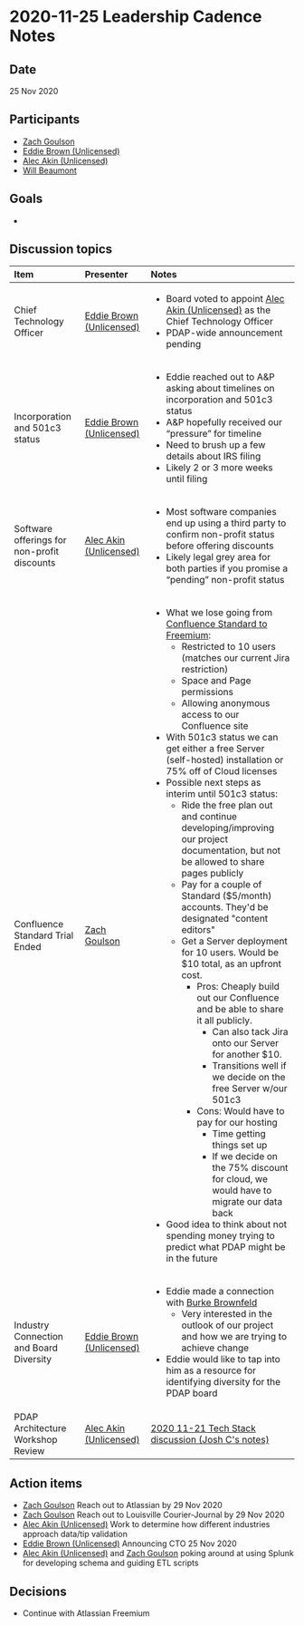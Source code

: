# 2020-11-25 Leadership Cadence Notes

## Date <a id="id-2020-11-25LeadershipCadenceNotes-Date"></a>

25 Nov 2020

## Participants <a id="id-2020-11-25LeadershipCadenceNotes-Participants"></a>

* [Zach Goulson](https://pdap.atlassian.net/wiki/people/5f1f8319ef11df0025869e21?ref=confluence)
* [Eddie Brown \(Unlicensed\)](https://pdap.atlassian.net/wiki/people/5f2205e570fb250022c01aaa?ref=confluence)
* [Alec Akin \(Unlicensed\)](https://pdap.atlassian.net/wiki/people/5f1e64ee2aa25000286fc7fc?ref=confluence)
* [Will Beaumont](https://pdap.atlassian.net/wiki/people/5e9c6021ca2a1d0c2e249bab?ref=confluence)

## Goals <a id="id-2020-11-25LeadershipCadenceNotes-Goals"></a>

* 
## Discussion topics <a id="id-2020-11-25LeadershipCadenceNotes-Discussiontopics"></a>

<table>
  <thead>
    <tr>
      <th style="text-align:left">Item</th>
      <th style="text-align:left">Presenter</th>
      <th style="text-align:left">Notes</th>
    </tr>
  </thead>
  <tbody>
    <tr>
      <td style="text-align:left">Chief Technology Officer</td>
      <td style="text-align:left"><a href="https://pdap.atlassian.net/wiki/people/5f2205e570fb250022c01aaa?ref=confluence">Eddie Brown (Unlicensed)</a>
      </td>
      <td style="text-align:left">
        <ul>
          <li>Board voted to appoint <a href="https://pdap.atlassian.net/wiki/people/5f1e64ee2aa25000286fc7fc?ref=confluence">Alec Akin (Unlicensed)</a> as
            the Chief Technology Officer</li>
          <li>PDAP-wide announcement pending</li>
        </ul>
      </td>
    </tr>
    <tr>
      <td style="text-align:left">Incorporation and 501c3 status</td>
      <td style="text-align:left"><a href="https://pdap.atlassian.net/wiki/people/5f2205e570fb250022c01aaa?ref=confluence">Eddie Brown (Unlicensed)</a>
      </td>
      <td style="text-align:left">
        <ul>
          <li>Eddie reached out to A&amp;P asking about timelines on incorporation and
            501c3 status</li>
          <li>A&amp;P hopefully received our &#x201C;pressure&#x201D; for timeline</li>
          <li>Need to brush up a few details about IRS filing</li>
          <li>Likely 2 or 3 more weeks until filing</li>
        </ul>
      </td>
    </tr>
    <tr>
      <td style="text-align:left">Software offerings for non-profit discounts</td>
      <td style="text-align:left"><a href="https://pdap.atlassian.net/wiki/people/5f1e64ee2aa25000286fc7fc?ref=confluence">Alec Akin (Unlicensed)</a>
      </td>
      <td style="text-align:left">
        <ul>
          <li>Most software companies end up using a third party to confirm non-profit
            status before offering discounts</li>
          <li>Likely legal grey area for both parties if you promise a &#x201C;pending&#x201D;
            non-profit status</li>
        </ul>
      </td>
    </tr>
    <tr>
      <td style="text-align:left">Confluence Standard Trial Ended</td>
      <td style="text-align:left"><a href="https://pdap.atlassian.net/wiki/people/5f1f8319ef11df0025869e21?ref=confluence">Zach Goulson</a>
      </td>
      <td style="text-align:left">
        <ul>
          <li>What we lose going from <a href="https://www.atlassian.com/software/confluence/pricing">Confluence Standard to Freemium</a>:
            <ul>
              <li>Restricted to 10 users (matches our current Jira restriction)</li>
              <li>Space and Page permissions</li>
              <li>Allowing anonymous access to our Confluence site</li>
            </ul>
          </li>
          <li>With 501c3 status we can get either a free Server (self-hosted) installation
            or 75% off of Cloud licenses</li>
          <li>Possible next steps as interim until 501c3 status:
            <ul>
              <li>Ride the free plan out and continue developing/improving our project documentation,
                but not be allowed to share pages publicly</li>
              <li>Pay for a couple of Standard ($5/month) accounts. They&apos;d be designated
                &quot;content editors&quot;</li>
              <li>Get a Server deployment for 10 users. Would be $10 total, as an upfront
                cost.
                <ul>
                  <li>Pros: Cheaply build out our Confluence and be able to share it all publicly.
                    <ul>
                      <li>Can also tack Jira onto our Server for another $10.</li>
                      <li>Transitions well if we decide on the free Server w/our 501c3</li>
                    </ul>
                  </li>
                  <li>Cons: Would have to pay for our hosting
                    <ul>
                      <li>Time getting things set up</li>
                      <li>If we decide on the 75% discount for cloud, we would have to migrate our
                        data back</li>
                    </ul>
                  </li>
                </ul>
              </li>
            </ul>
          </li>
          <li>Good idea to think about not spending money trying to predict what PDAP
            might be in the future</li>
        </ul>
      </td>
    </tr>
    <tr>
      <td style="text-align:left">Industry Connection and Board Diversity
        <br />
      </td>
      <td style="text-align:left"><a href="https://pdap.atlassian.net/wiki/people/5f2205e570fb250022c01aaa?ref=confluence">Eddie Brown (Unlicensed)</a>
        <br
        />
      </td>
      <td style="text-align:left">
        <ul>
          <li>Eddie made a connection with <a href="https://medium.com/@burkebrownfeld">Burke Brownfeld</a>
            <ul>
              <li>Very interested in the outlook of our project and how we are trying to
                achieve change</li>
            </ul>
          </li>
          <li>Eddie would like to tap into him as a resource for identifying diversity
            for the PDAP board
            <br />
          </li>
        </ul>
      </td>
    </tr>
    <tr>
      <td style="text-align:left">PDAP Architecture Workshop Review</td>
      <td style="text-align:left"><a href="https://pdap.atlassian.net/wiki/people/5f1e64ee2aa25000286fc7fc?ref=confluence">Alec Akin (Unlicensed)</a>
      </td>
      <td style="text-align:left"><a href="project-home-2020-11-21-tech-stack-discussion-josh-cs-notes.md">2020 11-21 Tech Stack discussion (Josh C&apos;s notes)</a>
      </td>
    </tr>
  </tbody>
</table>

## Action items <a id="id-2020-11-25LeadershipCadenceNotes-Actionitems"></a>

* [Zach Goulson](https://pdap.atlassian.net/wiki/people/5f1f8319ef11df0025869e21?ref=confluence) Reach out to Atlassian by 29 Nov 2020
* [Zach Goulson](https://pdap.atlassian.net/wiki/people/5f1f8319ef11df0025869e21?ref=confluence) Reach out to Louisville Courier-Journal by 29 Nov 2020
* [Alec Akin \(Unlicensed\)](https://pdap.atlassian.net/wiki/people/5f1e64ee2aa25000286fc7fc?ref=confluence) Work to determine how different industries approach data/tip validation
* [Eddie Brown \(Unlicensed\)](https://pdap.atlassian.net/wiki/people/5f2205e570fb250022c01aaa?ref=confluence) Announcing CTO 25 Nov 2020
* [Alec Akin \(Unlicensed\)](https://pdap.atlassian.net/wiki/people/5f1e64ee2aa25000286fc7fc?ref=confluence) and [Zach Goulson](https://pdap.atlassian.net/wiki/people/5f1f8319ef11df0025869e21?ref=confluence) poking around at using Splunk for developing schema and guiding ETL scripts

## Decisions <a id="id-2020-11-25LeadershipCadenceNotes-Decisions"></a>

* Continue with Atlassian Freemium

